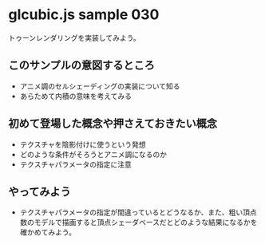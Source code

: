 # glcubic.js sample 030

トゥーンレンダリングを実装してみよう。

## このサンプルの意図するところ

* アニメ調のセルシェーディングの実装について知る
* あらためて内積の意味を考えてみる

## 初めて登場した概念や押さえておきたい概念

* テクスチャを陰影付けに使うという発想
* どのような条件がそろうとアニメ調になるのか
* テクスチャパラメータの指定に注意

## やってみよう

* テクスチャパラメータの指定が間違っているとどうなるか、また、粗い頂点数のモデルで描画すると頂点シェーダベースだとどのような結果になるかを確かめてみよう。


